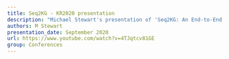 ```yaml
---
title: Seq2KG - KR2020 presentation
description: "Michael Stewart's presentation of 'Seq2KG: An End-to-End Neural Model for Domain Agnostic Knowledge Graph (not Text Graph) Construction from Text' for KR2020."
authors: M Stewart
presentation_date: September 2020
url: https://www.youtube.com/watch?v=4TJqtcv81GE
group: Conferences
---
```

